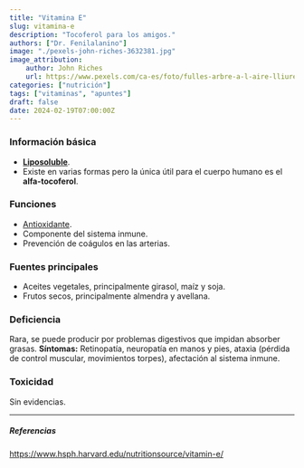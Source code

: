 ```yaml
---
title: "Vitamina E"
slug: vitamina-e
description: "Tocoferol para los amigos."
authors: ["Dr. Fenilalanino"]
image: "./pexels-john-riches-3632381.jpg"
image_attribution:
    author: John Riches
    url: https://www.pexels.com/ca-es/foto/fulles-arbre-a-l-aire-lliure-fruita-3632381/
categories: ["nutrición"]
tags: ["vitaminas", "apuntes"]
draft: false
date: 2024-02-19T07:00:00Z
---
```


### Información básica
- **[Liposoluble](../vitaminas-general)**.
- Existe en varias formas pero la única útil para el cuerpo humano es el **alfa-tocoferol**.

### Funciones
- [Antioxidante](../antioxidantes).
- Componente del sistema inmune.
- Prevención de coágulos en las arterias.

### Fuentes principales
- Aceites vegetales, principalmente girasol, maíz y soja.
- Frutos secos, principalmente almendra y avellana.

### Deficiencia
Rara, se puede producir por problemas digestivos que impidan absorber grasas. **Síntomas:** Retinopatía, neuropatía en manos y pies, ataxia (pérdida de control muscular, movimientos torpes), afectación al sistema inmune.

### Toxicidad
Sin evidencias.

---

##### Referencias

https://www.hsph.harvard.edu/nutritionsource/vitamin-e/
